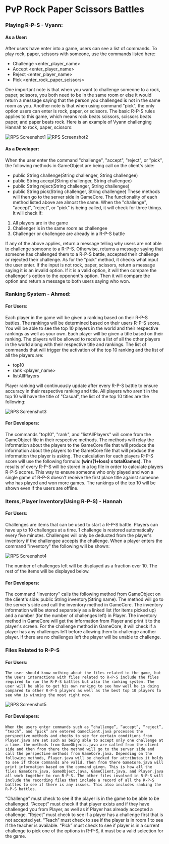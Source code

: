 # PvP Rock Paper Scissors Battles

### Playing R-P-S - Vyann:
#### As a User:
After users have enter into a game, users can see a list of commands. To play rock, paper, scissors with someone, use the commands listed here:
* Challenge <enter_player_name>
* Accept <enter_player_name>
* Reject <enter_player_name>
* Pick <enter_rock_paper_scissors>

One important note is that when you want to challenge someone to a rock, paper, scissors, you both need to be in the same room or else it would return a message saying that the person you challenged is not in the same room as you. Another note is that when using command "pick", the only option users can enter is rock, paper, or scissors. The basic R-P-S rules applies to this game, which means rock beats scissors, scissors beats paper, and paper beats rock. Here is an example of Vyann challenging Hannah to rock, paper, scissors:

![RPS Screenshot1](VyannScreenshot1.png)
![RPS Screenshot2](VyannScreenshot2.png)

#### As a Developer:
When the user enter the command "challenge", "accept", "reject", or "pick", the following methods in GameObject are being call on the client's side:
* public String challenge(String challenger, String challengee)
* public String accept(String challenger, String challengee)
* public String reject(String challenger, String challengee)
* public String pick(String challenger, String challengee)
These methods will then go to the server side in GameCore. The functionality of each method listed above are almost the same. When the "challenge", "accept", "reject", or "pick" is being called, it will check for three things. It will check if:
1. All players are in the game
2. Challenger is in the same room as challengee
3. Challenger or challengee are already in a R-P-S battle

If any of the above applies, return a message telling why users are not able to challenge someone to a R-P-S. Otherwise, returns a message saying that someone has challenged them to a R-P-S battle, accepted their challenge or rejected their challenge. 
As for the "pick" method, it checks what input the user enter. If the input is not rock, paper, scissors, return a message saying it is an invalid option. If it is a valid option, it will then compare the challenger's option to the opponent's option. Then it will compare the option and return a message to both users saying who won.

### Ranking System - Ahmed:
#### For Users:
Each player in the game will be given a ranking based on their R-P-S battles. The rankings will be determined based on their users R-P-S score. You will be able to see the top 10 players in the world and their respective rankings as well as your own. Each player will be given a title based on their ranking. The players will be allowed to receive a list of all the other players in the world along with their respective title and rankings. The list of commands that will trigger the activation of the top 10 ranking and the list of all the players are:
* top10
* rank <player_name>
* listAllPlayers

Player ranking will continuously update after every R-P-S battle to ensure accuracy in their respective ranking and title. All players who aren't in the top 10 will have the title of "Casual", the list of the top 10 titles are the following:

![RPS Screenshot3](AhmedScreenshot1.png)

#### For Developers:
The commands "top10", "rank", and "listAllPlayers" will come from the GameObject file in their respective methods. The methods will relay the information about the players to the GameCore file that will produce the information about the players to the GameCore file that will produce the information the player is asking. The calculation for each players R-P-S score will use the following formula: **(win/(1+loss) x totalGames)**. The results of every R-P-S will be stored in a log file in order to calculate players R-P-S scores. This way to ensure someone who only played and won a single game of R-P-S doesn't receive the first place title against someone who has played and won more games. The rankings of the top 10 will be shown even if the users are offline. 

### Items, Player Inventory(Using R-P-S) - Hannah
#### For Users:
Challenges are items that can be used to start a R-P-S battle. Players can have up to 10 challenges at a time. 1 challenge is restored automatically every five minutes. Challenges will only be deducted from the player's inventory if the challengee accepts the challenge. When a player enters the command "inventory" the following will be shown:

![RPS Screenshot4](HannahScreenshot1.png)

The number of challenges left will be displayed as a fraction over 10. The rest of the items will be displayed below.

#### For Developers:
The command "inventory" calls the following method from GameObject on the client's side: public String inventory(String name). The method will go to the server's side and call the inventory method in GameCore. The inventory information will be stored separately as a linked list (for items picked up) and a number (for the number of challenges left) in Player. The inventory method in GameCore will get the information from Player and print it to the player's screen. For the challenge method in GameCore, it will check if a player has any challenges left before allowing them to challenge another player. If there are no challenges left the player will be unable to challenge.

### Files Related to R-P-S
#### For Users:
	The user should know nothing about the files related to the game, but the Users interactions with files related to R-P-S include the files required to run the R-P-S battles but also the ranking system. The user will be able to get his own ranking to see how well he is doing compared to other R-P-S players as well as the best top 10 players to see who is winning the most right now.

![RPS Screenshot5](JimmyScreenshot1.png)

#### For Developers:
	When the users enter commands such as “challenge”, “accept”, “reject”, “teach”, and “pick” are entered GameClient.java processes the perspective methods and checks to see for certain conditions from Player.java are set such as being able to accept only one challenge at a time. the methods from GameObjects.java are called from the client side and then from there the method will go to the server side and call the perspective methods from GameCore.java. Depending on the following methods, Player.java will be checked for attributes it holds to see if those commands are valid. Then from there GameCore.java will print information based on the command given. This is how all the files GameCore.java, GameObject.java, GameClient.java, and Player.java all work together to run R-P-S. The other files involved in R-P-S will include the recording files that include a record of all the R-P-S battles to see if there is any issues. This also includes ranking the R-P-S battles.

“Challenge” must check to see if the player is in the game to be able to be challenged.
“Accept” must check if that player exists and if they have challenged you from Player, as well as if Player has already accepted a challenge.
“Reject” must check to see if a player has a challenge first that is not accepted yet.
“Teach” must check to see if the player is in room 1 to see if the teacher is available.
“Pick” must check to see if player is in a current challenge to pick one of the options in R-P-S, it must be a valid selection for the game.
